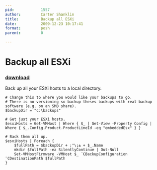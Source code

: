 ```yaml
---
pid:            1557
author:         Carter Shanklin
title:          Backup all ESXi
date:           2009-12-23 10:17:41
format:         posh
parent:         0

---
```


# Backup all ESXi

### [download](Scripts\1557.ps1)

Back up all your ESXi hosts to a local directory.

```posh
# Change this to where you would like your backups to go.
# There is no versioning so backup theses backups with real backup software (e.g. on an SMB share).
$backupDir = "c:\backups"

# Get just your ESXi hosts.
$esxiHosts = Get-VMHost | Where { $_ | Get-View -Property Config | Where { $_.Config.Product.ProductLineId -eq "embeddedEsx" } }

# Back them all up.
$esxiHosts | Foreach {
	$fullPath = $backupDir + ¡°\¡± + $_.Name
	mkdir $fullPath -ea SilentlyContinue | Out-Null
	Set-VMHostFirmware -VMHost $_ ¨CBackupConfiguration ¨CDestinationPath $fullPath
}

```
